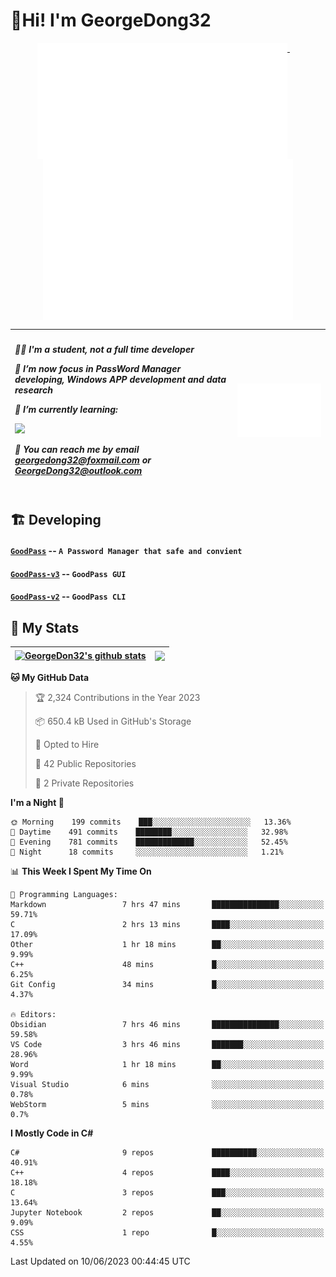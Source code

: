 # 👋Hi! I'm GeorgeDong32
<p align="center">
  <a href="#">
    <img width="400" align="top" src="https://github.com/GeorgeDong32/GeorgeDong32/blob/main/metrics.classic.svg" />
  </a>
  &emsp;
  <a href="#">
    <img width="400" align="top" src="https://github.com/GeorgeDong32/GeorgeDong32/blob/main/metrics.achievements.svg" />
  </a>
</p>

| <h5 align="left"> <p>🧑‍🎓 I'm a student, not a full time developer</p> <p>👀 I’m now focus in PassWord Manager developing, Windows APP development and data research</p> <p>📖 I’m currently learning:</p> <p><img height="28" src="https://skillicons.dev/icons?i=cs,c,cpp,matlab,cmake,py,dotnet,unity" /></p> <p>💬 You can reach me by email georgedong32@foxmail.com or GeorgeDong32@outlook.com</p></h5> | <img width="450" alt="my-commit-calendar" src="https://github.com/GeorgeDong32/GeorgeDong32/blob/main/metrics.plugin.isocalendar.svg" > |
| ------------- | ------------- |

## 🏗️ Developing
#### [`GoodPass`](https://github.com/GeorgeDong32/GoodPass) -- `A Password Manager that safe and convient`
#### [`GoodPass-v3`](https://github.com/GeorgeDong32/GoodPass-v3) -- `GoodPass GUI`
#### [`GoodPass-v2`](https://github.com/GeorgeDong32/GoodPass-v2) -- `GoodPass CLI`

## 🚀 My Stats

| <a href="https://github.com/GeorgeDong32/github-readme-stats"><img align="center" src="https://github-readme-stats-one-topaz-92.vercel.app/api?username=GeorgeDong32&show_icons=true&bg_color=45,34558b,FFFFFF&title_color=FFFFFF&icon_color=F5DF4D&hide_border=1" alt="GeorgeDon32's github stats" /></a> | <a href="https://github.com/GeorgeDong32/github-readme-stats"><img align="center" height="192" src="https://github-readme-stats-one-topaz-92.vercel.app/api/top-langs/?username=GeorgeDong32&layout=compact&bg_color=45,FFFFFF,34558b&title_color=555555&hide_border=1&langs_count=7" /></a> |
| ------------- | ------------- |


<!--START_SECTION:waka-->
**🐱 My GitHub Data** 

> 🏆 2,324 Contributions in the Year 2023
 > 
> 📦 650.4 kB Used in GitHub's Storage 
 > 
> 💼 Opted to Hire
 > 
> 📜 42 Public Repositories 
 > 
> 🔑 2 Private Repositories  
 > 
**I'm a Night 🦉** 

```text
🌞 Morning    199 commits    ███░░░░░░░░░░░░░░░░░░░░░░   13.36% 
🌆 Daytime    491 commits    ████████░░░░░░░░░░░░░░░░░   32.98% 
🌃 Evening    781 commits    █████████████░░░░░░░░░░░░   52.45% 
🌙 Night      18 commits     ░░░░░░░░░░░░░░░░░░░░░░░░░   1.21%

```


📊 **This Week I Spent My Time On** 

```text
💬 Programming Languages: 
Markdown                 7 hrs 47 mins       ███████████████░░░░░░░░░░   59.71% 
C                        2 hrs 13 mins       ████░░░░░░░░░░░░░░░░░░░░░   17.09% 
Other                    1 hr 18 mins        ██░░░░░░░░░░░░░░░░░░░░░░░   9.99% 
C++                      48 mins             █░░░░░░░░░░░░░░░░░░░░░░░░   6.25% 
Git Config               34 mins             █░░░░░░░░░░░░░░░░░░░░░░░░   4.37%

🔥 Editors: 
Obsidian                 7 hrs 46 mins       ███████████████░░░░░░░░░░   59.58% 
VS Code                  3 hrs 46 mins       ███████░░░░░░░░░░░░░░░░░░   28.96% 
Word                     1 hr 18 mins        ██░░░░░░░░░░░░░░░░░░░░░░░   9.99% 
Visual Studio            6 mins              ░░░░░░░░░░░░░░░░░░░░░░░░░   0.78% 
WebStorm                 5 mins              ░░░░░░░░░░░░░░░░░░░░░░░░░   0.7%

```

**I Mostly Code in C#** 

```text
C#                       9 repos             ██████████░░░░░░░░░░░░░░░   40.91% 
C++                      4 repos             ████░░░░░░░░░░░░░░░░░░░░░   18.18% 
C                        3 repos             ███░░░░░░░░░░░░░░░░░░░░░░   13.64% 
Jupyter Notebook         2 repos             ██░░░░░░░░░░░░░░░░░░░░░░░   9.09% 
CSS                      1 repo              █░░░░░░░░░░░░░░░░░░░░░░░░   4.55%

```



 Last Updated on 10/06/2023 00:44:45 UTC
<!--END_SECTION:waka-->


